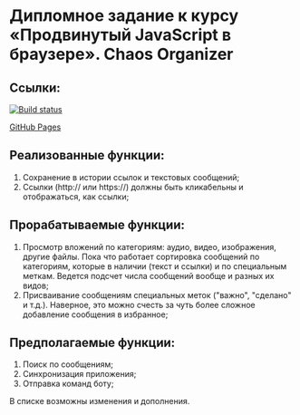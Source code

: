# Дипломное задание к курсу «Продвинутый JavaScript в браузере». Chaos Organizer

## Ссылки:

[![Build status](https://ci.appveyor.com/api/projects/status/at30yuc2neintm1b?svg=true)](https://ci.appveyor.com/project/edelsid/organizer-front)

[GitHub Pages](https://edelsid.github.io/organizer-front/)

## Реализованные функции:

1. Сохранение в истории ссылок и текстовых сообщений;
2. Ссылки (http:// или https://) должны быть кликабельны и отображаться, как ссылки;

## Прорабатываемые функции:

1. Просмотр вложений по категориям: аудио, видео, изображения, другие файлы. Пока что работает сортировка сообщений по категориям, которые в наличии (текст и ссылки) и по специальным меткам. Ведется подсчет числа сообщений вообще и разных их видов;
2. Присваивание сообщениям специальных меток ("важно", "сделано" и т.д.). Наверное, это можно счесть за чуть более сложное добавление сообщения в избранное;

## Предполагаемые функции:

1. Поиск по сообщениям;
2. Синхронизация приложения;
3. Отправка команд боту;

В списке возможны изменения и дополнения.